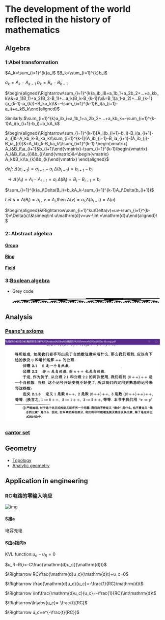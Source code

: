 # The development of the world reflected in the history of mathematics

## Algebra

### 1:Abel transformation

$A_k=\sum_{i=1}^{k}a_i$      $B_k=\sum_{i=1}^{k}b_i$

$a_k=A_k-A_{k-1}$     $b_k=B_k-B_{k-1}$

$\begin{aligned}\Rightarrow\sum_{i=1}^{k}a_ib_i&=a_1b_1+a_2b_2+...+a_kb_k\\&=a_1(B_1)+a_2(B_2-B_1)+...a_k(B_k-B_{k-1})\\&=B_1(a_1-a_2)+...B_{k-1}(a_{k-1}-a_{k})+B_ka_k\\&=-\sum_{i=1}^{k-1}B_i(a_{i+1}-a_i)+a_kB_k\end{aligned}$

Similarly:$\sum_{i=1}^{k}a_ib_i=a_1b_1+a_2b_2+...+a_kb_k=-\sum_{i=1}^{k-1}A_i(b_{i+1}-b_i)+b_kA_k$

$\begin{aligned}\Rightarrow\sum_{i=1}^{k-1}[A_i(b_{i+1}-b_i)-B_i(a_{i+1}-a_i)]&=A_kb_k-B_ka_k\\\sum_{i=1}^{k-1}[A_ib_{i+1}-B_ia_{i+1}-(A_ib_{i}-B_ia_{i})]&=A_kb_k-B_ka_k\\\sum_{i=1}^{k-1} \begin{vmatrix}
 A_i&B_i\\a_{i+1}&b_{i+1}\end{vmatrix}-\sum_{i=1}^{k-1}\begin{vmatrix}
 A_i&B_i\\a_{i}&b_{i}\end{vmatrix}&=\begin{vmatrix}
 A_k&B_k\\a_{k}&b_{k}\end{vmatrix} \end{aligned}$

$def:$ $\Delta(a_{i+1})=a_{i+1}-a_{i}$          $\Delta(b_{i+1})=b_{i+1}-b_{i}$

​    $\Rightarrow\Delta(A_i)=A_{i}-A_{i-1}=a_i$       $\Delta(B_i)=B_{i}-B_{i-1}=b_i$ 

$\sum_{i=1}^{k}a_i\Delta(B_i)=b_kA_k-\sum_{i=1}^{k-1}A_i\Delta(b_{i+1})$

$Let$  $u=\Delta(B_i)=b_i$ , $v=A_i$,then $\Delta(v)=a_i$,$\Delta(b_{i+1})=\Delta(u)$

$\begin{aligned}&\Rightarrow\sum_{i=1}^ku\Delta(v)=uv-\sum_{i=1}^{k-1}v\Delta(u)\\&\simeq\int u\mathrm{d}v=uv-\int v\mathrm{d}u\end{aligned}\ $

### 2: Abstract algebra

#### [Group](https://mathworld.wolfram.com/Group.html)

#### [Ring](https://mathworld.wolfram.com/Ring.html)

#### [Field](https://mathworld.wolfram.com/FieldAxioms.html)

### 3:[Boolean algebra](https://encyclopedia.thefreedictionary.com/Boolean+algebra)

- Grey code

  ![image-20231015150154019](./assert/images/image-20231015150154019.png)

## Analysis

### [Peano's axioms](https://mathworld.wolfram.com/PeanosAxioms.html)

![image-20231014170148702](./assert/images/image-20231014170148702.png)

### [cantor set](https://mathworld.wolfram.com/CantorSet.html)

## Geometry

- [Topology](https://mathworld.wolfram.com/Topology.html)
- [Analytic geometry](https://encyclopedia.thefreedictionary.com/analytic+geometry)

## Application in engineering

### RC电路的零输入响应

![img](https://pic1.zhimg.com/80/v2-521eacf925022bf8f7364a5a8498ef34_720w.webp)

#### S接a

电容充电

#### S由a拨向b

KVL function:$u_c-u_R=0$

$u_R=Ri,i=-C\frac{\mathrm{d}u_c}{\mathrm{d}t}$

$\Rightarrow RC\frac{\mathrm{d}u_c}{\mathrm{d}t}+u_c=0$

$\Rightarrow \frac{\mathrm{d}u_c}{u_c}=-\frac{1}{RC}\mathrm{d}t$

$\Rightarrow \int\frac{\mathrm{d}u_c}{u_c}=-\frac{1}{RC}\int\mathrm{d}t$

$\Rightarrow\ln\abs{u_c}=-\frac{t}{RC}$

$\Rightarrow u_c=e^{-\frac{t}{RC}}$

